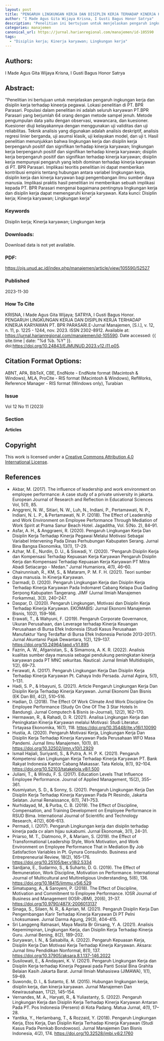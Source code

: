```yaml
---
layout: post
title: "PENGARUH LINGKUNGAN KERJA DAN DISIPLIN KERJA TERHADAP KINERJA KARYAWAN PT. BPR PARASARI"
author: "I Made Agus Gita Wijaya Krisna, I Gusti Bagus Honor Satrya"
description: "Penelitian ini bertujuan untuk menjelaskan pengaruh ingkungan kerja dan disiplin kerja terhadap kineerja pegawai Lokasi penelitian di PT BPR Parasari Populasi dalam p"
categories: manajemen
canonical_url: https://jurnal.harianregional.com/manajemen/id-105590
tags:
  - "Disiplin kerja; Kinerja karyawan; Lingkungan kerja"
---
```


## Authors:
I Made Agus Gita Wijaya Krisna, I Gusti Bagus Honor Satrya

## Abstract:
"Penelitian ini bertujuan untuk menjelaskan pengaruh ingkungan kerja dan disiplin kerja terhadap kineerja pegawai. Lokasi penelitian di PT. BPR Parasari. Populasi dalam penelitian ini adalah seluruh karyawan PT.BPR Parasari yang berjumlah 64 orang dengan metode sampel jenuh. Metode pengumpulan data yaitu dengan observasi, wawancara, dan kuesioner. Kuesioner diuji kelayakannya dengan menggunakan uji validitas dan uji reliabilitas. Teknik analisis yang digunakan adalah analisis deskriptif, analisis regresi linier berganda, uji asumsi klasik, uji kelayakan model, dan uji t. Hasil penelitian menunjukkan bahwa lingkungan kerja dan disiplin kerja berpengaruh positif dan signifikan terhadap kinerja karyawan; lingkungan kerja berpengaruh positif dan signifikan terhadap kinerja karyawan; disiplin kerja berpengaruh positif dan signifikan terhadap kinerja karyawan; disiplin kerja mempunyai pengaruh yang lebih dominan terhadap kinerja karyawan di PT. BPR Parasari. Implikasi teoritis penelitian ini dapat memberikan kontribusi empiris tentang hubungan antara variabel lingkungan kerja, disiplin kerja dan kinerja karyawan bagi pengembangan ilmu sumber daya manusia. Implikasi praktis hasil penelitian ini memberikan sebuah implikasi kepada PT. BPR Parasari mengenai bagaimana pentingnya lingkungan kerja dan disiplin kerja dapat memengaruhi kinerja karyawan. Kata kunci: Disiplin kerja; Kinerja karyawan; Lingkungan kerja"

### Keywords
Disiplin kerja; Kinerja karyawan; Lingkungan kerja

### Downloads:
Download data is not yet available.

### PDF:
https://ojs.unud.ac.id/index.php/manajemen/article/view/105590/52527

### Published
2023-11-30

### How To Cite
KRISNA, I Made Agus Gita Wijaya; SATRYA, I Gusti Bagus Honor.  PENGARUH LINGKUNGAN KERJA DAN DISIPLIN KERJA TERHADAP KINERJA KARYAWAN PT. BPR PARASARI.E-Jurnal Manajemen, [S.l.], v. 12, n. 11, p. 1225 - 1244, nov. 2023. ISSN 2302-8912. Available at: <https://jurnal.harianregional.com/manajemen/id-105590>. Date accessed: {{ site.time | date: "%d %b. %Y" }}. doi:https://doi.org/10.24843/EJMUNUD.2023.v12.i11.p05.

## Citation Format Options:
ABNT, APA, BibTeX, CBE, EndNote - EndNote format (Macintosh & Windows), MLA, ProCite - RIS format (Macintosh & Windows), RefWorks, Reference Manager - RIS format (Windows only), Turabian

### Issue
Vol 12 No 11 (2023)

### Section 
**Articles**

## Copyright
This work is licensed under a <a href="http://creativecommons.org/licenses/by/4.0/" rel="nofollow">Creative Commons Attribution 4.0 International License</a>.

## References
- Akbar, M. (2017). The influence of leadership and work environment on employee performance: A case study of a private university in jakarta. European Journal of Research and Reflection in Educational Sciences Vol, 5(1), 85.
- Anggreni, N. W., Sitiari, N. W., Luh, N., Indiani, P., Pertamawati, N. P., Indiani, N. L. P., & Pertamawati, N. P. (2018). The Effect of Leadership and Work Environment on Employee Performance Through Mediation of Work Spirit at Prama Sanur Beach Hotel. Jagaditha, Vol. 5(No. 2), 84–91.
- Asfar, A. H., & Anggraeni, R. (2020). Pengaruh Lingkungan Kerja Dan Disiplin Kerja Terhadap Kinerja Pegawai Melalui Motivasi Sebagai Variabel Intervening Pada Dinas Perhubungan Kabupaten Serang. Jurnal Bina Bangsa Ekonomika, 13(1), 17–29.
- Azhar, M. E., Nurdin, D. U., & Siswadi, Y. (2020). “Pengaruh Disiplin Kerja dan Kompensasi Terhadap Kepuasan Kerja Karyawan Pengaruh Disiplin Kerja dan Kompensasi Terhadap Kepuasan Kerja Karyawan PT Mitra Abadi Setiacargo - Medan.” Jurnal Humaniora, 4(1), 46–60.
- Chairunnisah, R., KM, S., & Mataram, P. M. F. H. (2021). Teori sumber daya manusia. In Kinerja Karyawan.
- Darmadi, D. (2020). Pengaruh Lingkungan Kerja dan Disiplin Kerja Terhadap Kinerja Karyawan Pada Indomaret Cabang Kelapa Dua Gading Serpong Kabupaten Tangerang. JIMF (Jurnal Ilmiah Manajemen Forkamma), 3(3), 240–247.
- Daspar, D. (2020). Pengaruh Lingkungan, Motivasi dan Disiplin Kerja Terhadap Kinerja Karyawan. EKOMABIS: Jurnal Ekonomi Manajemen Bisnis, 1(02), 159–166.
- Erawati, T., & Wahyuni, F. (2019). Pengaruh Corporate Governance, Ukuran Perusahaan, dan Leverage terhadap Kinerja Keuangan Perusahaan di Bursa Efek Indonesia (Studi Kasus Perusahaan Manufaktur Yang Terdaftar di Bursa Efek Indonesia Periode 2013-2017). Jurnal Akuntansi Pajak Dewantara, 1(2), 129–137. https://doi.org/10.24964/japd.v1i1.895
- Fazrin, A. W., Afganistan, S., & Simamora, A. K. R. (2022). Analisis kualitas sumber daya manusia sebagai pendukung peningkatan kinerja karyawan pada PT MNC sekuritas. Nautical: Jurnal Ilmiah Multidisiplin, 1(2), 69–73.
- Ferawati, A. (2017). Pengaruh Lingkungan Kerja Dan Disiplin Kerja Terhadap Kinerja Karyawan Pt. Cahaya Indo Persada. Jurnal Agora, 5(1), 1–131.
- Hadi, S. P., & Irbayuni, S. (2021). Article Pengaruh Lingkungan Kerja Dan Disiplin Kerja Terhadap Kinerja Karyawan. Jurnal Ekonomi Dan Bisnis (EK Dan BI), 4(2), 510–516.
- Hadian, D. (2018). The Effect Of Work Climate And Work Discipline On Employee Performance (Study On One Of The 3 Star Hotels In Bandung). Jurnal Computech \& Bisnis (e-Journal), 12(2), 162–170.
- Hermawan, R., & Rahadi, D. R. (2021). Analisa Lingkungan Kerja dan Peningkatan Kinerja Karyawan melalui Motivasi: Studi Literatur. Tirtayasa Ekonomika, 16(1), 118. https://doi.org/10.35448/jte.v16i1.10090
- Hustia, A. (2020). Pengaruh Motivasi Kerja, Lingkungan Kerja Dan Disiplin Kerja Terhadap Kinerja Karyawan Pada Perusahaan WFO Masa Pandemi. Jurnal Ilmu Manajemen, 10(1), 81. https://doi.org/10.32502/jimn.v10i1.2929
- Ismail Hajiali, Suriyanti, S., & Putra, A. H. P. K. (2021). Pengaruh Kompetensi dan Lingkungan Kerja Terhadap Kinerja Karyawan PT. Bank Rakyat Indonesia Kantor Cabang Makassar. Tata Kelola, 8(1), 92–104. https://doi.org/10.52103/tatakelola.v8i1.500
- Juliani, T., & Windu, F. S. (2017). Education Levels That Influence Employee Performance. Journal of Applied Management, 15(2), 355–361.
- Kusmiyatun, S. D., & Sonny, S. (2021). Pengaruh Lingkungan Kerja Dan Disiplin Kerja Terhadap Kinerja Karyawan Pada Pt Resindo, Jakarta Selatan. Jurnal Renaissance, 6(1), 741–753.
- Nurhidayad, M., & Purba, C. B. (2019). The Effect of Discipline, Compensation, and Training Development on Employee Performance in RSUD Bima. International Journal of Scientific and Technology Research, 4(12), 606–613.
- Permadi, I. (2017). Pengaruh Lingkungan kerja dan disiplin terhadap kinerja pada cv alam hijau sukabumi. Jurnal Ekonomak, 3(1), 24–31.
- Priarso, M. T., Diatmono, P., & Mariam, S. (2019). the Effect of Transformational Leadership Style, Work Motivation, and Work Environment on Employee Performance That in Mediation By Job Satisfaction Variables in Pt. Gynura Consulindo. Business and Entrepreneurial Review, 18(2), 165–176. https://doi.org/10.25105/ber.v18i2.5334
- Sardjana, E., Sudarmo, S., & Suharto, D. G. (2019). The Effect of Remuneration, Work Discipline, Motivation on Performance. International Journal of Multicultural and Multireligious Understanding, 5(6), 136. https://doi.org/10.18415/ijmmu.v5i6.529
- Simatupang, A., & Saroyeni, P. (2018). The Effect of Discipline, Motivation and Commitment to Employee Performance. IOSR Journal of Business and Management (IOSR-JBM), 20(6), 31–37. https://doi.org/10.9790/487X-2006013137
- Sinaga, S., Silaen, N. R., & Aprian, M. (2021). Pengaruh Disiplin Kerja Dan Pengembangan Karir Terhadap Kinerja Karyawan Di PT Pelni Lhoksumawe. Jurnal Darma Agung, 29(3), 404–415.
- Sri Langgeng Ratnasari, Maya Masita Br Girsang, Y. A. (2021). Analisis Kepemimpinan, Lingkungan Kerja, dan Disiplin Kerja Terhadap Kinerja Guru. Jurnal Bening, 8(2), 189–202.
- Suryawan, I. N., & Salsabilla, A. (2022). Pengaruh Kepuasan Kerja, Disiplin Kerja Dan Motivasi Kerja Terhadap Kinerja Karyawan. Aksara: Jurnal Ilmu Pendidikan Nonformal, 8(1), 137. https://doi.org/10.37905/aksara.8.1.137-146.2022
- Susilowati, E., & Andayani, K. V. (2021). Pengaruh Lingkungan Kerja dan Disiplin Kerja terhadap Kinerja Pegawai pada Panti Sosial Bina Grahita Belaian Kasih Jakarta Barat. Jurnal Ilmiah Mahasiswa (JIMAWA), 1(1), 59–69.
- Suwondo, D. I., & Sutanto, E. M. (2015). Hubungan lingkungan kerja, disiplin kerja, dan kinerja karyawan. Jurnal Manajemen Dan Kewirausahaan, 17(2), 145–154.
- Vernandes, M. A., Haryati, R., & Yuliastanty, S. (2022). Pengaruh Lingkungan Kerja dan Disiplin Kerja Terhadap Kinerja Karyawan Antaran Pada PT. Pos Indonesia (Persero) di Kota Padang. Matua Jurnal, 4(1), 17–28.
- Yantika, Y., Herlambang, T., & Rozzaid, Y. (2018). Pengaruh Lingkungan Kerja, Etos Kerja, Dan Disiplin Kerja Terhadap Kinerja Karyawan (Studi Kasus Pada Pemkab Bondowoso). Jurnal Manajemen Dan Bisnis Indonesia, 4(2), 174. https://doi.org/10.32528/jmbi.v4i2.1760

